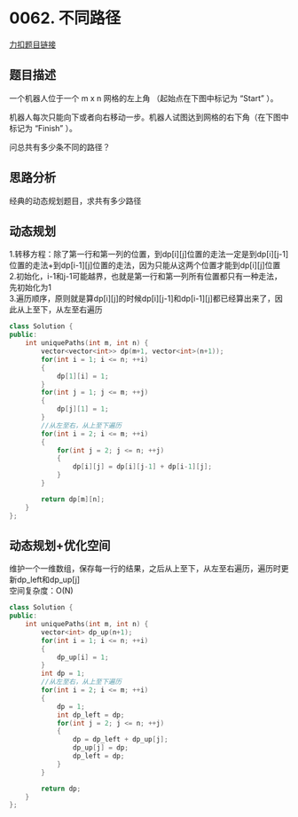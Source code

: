 <p id="不同路径"></p>

# 0062. 不同路径    

[力扣题目链接](https://leetcode-cn.com/problems/unique-paths/)  

## 题目描述  

一个机器人位于一个 m x n 网格的左上角 （起始点在下图中标记为 “Start” ）。  

机器人每次只能向下或者向右移动一步。机器人试图达到网格的右下角（在下图中标记为 “Finish” ）。  

问总共有多少条不同的路径？  


## 思路分析  

经典的动态规划题目，求共有多少路径  





## 动态规划  

1.转移方程：除了第一行和第一列的位置，到dp[i][j]位置的走法一定是到dp[i][j-1]位置的走法+到dp[i-1][j]位置的走法，因为只能从这两个位置才能到dp[i][j]位置  
2.初始化，i-1和j-1可能越界，也就是第一行和第一列所有位置都只有一种走法，先初始化为1  
3.遍历顺序，原则就是算dp[i][j]的时候dp[i][j-1]和dp[i-1][j]都已经算出来了，因此从上至下，从左至右遍历  

```cpp
class Solution {
public:
    int uniquePaths(int m, int n) {
        vector<vector<int>> dp(m+1, vector<int>(n+1));
        for(int i = 1; i <= n; ++i)
        {
            dp[1][i] = 1;
        }
        for(int j = 1; j <= m; ++j)
        {
            dp[j][1] = 1;
        }
        //从左至右，从上至下遍历
        for(int i = 2; i <= m; ++i)
        {
            for(int j = 2; j <= n; ++j)
            {
                dp[i][j] = dp[i][j-1] + dp[i-1][j];
            }
        }

        return dp[m][n];
    }
};
```

## 动态规划+优化空间  

维护一个一维数组，保存每一行的结果，之后从上至下，从左至右遍历，遍历时更新dp_left和dp_up[j]  
空间复杂度：O(N)  

```cpp
class Solution {
public:
    int uniquePaths(int m, int n) {
        vector<int> dp_up(n+1);
        for(int i = 1; i <= n; ++i)
        {
            dp_up[i] = 1;
        }
        int dp = 1;
        //从左至右，从上至下遍历
        for(int i = 2; i <= m; ++i)
        {
            dp = 1;
            int dp_left = dp;
            for(int j = 2; j <= n; ++j)
            {
                dp = dp_left + dp_up[j];
                dp_up[j] = dp;
                dp_left = dp;
            }
        }

        return dp;
    }
};
```